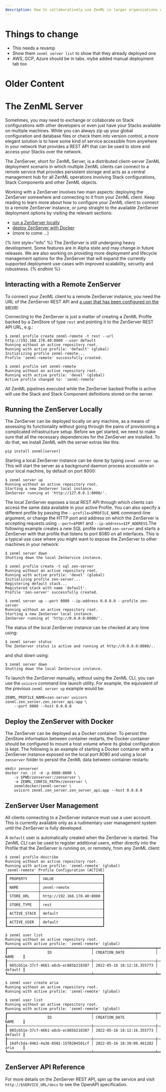 ```yaml
---
description: How to collaboratively use ZenML in larger organizations with the ZenServer
---
```


# Things to change

- This needs a revamp
- Show them `zenml server list` to show that they already deployed one
- AWS, GCP, Azure should be in tabs. mybe added manual deployment tab too

# Older Content

# The ZenML Server

Sometimes, you may need to exchange or collaborate on Stack configurations with
other developers or even just have your Stacks available on multiple machines.
While you can always zip up your global configuration and database files or
check them into version control, a more elegant solution is to have some kind of
service accessible from anywhere in your network that provides a REST API that
can be used to store and access your Stacks over the network.

The ZenServer, short for ZenML Server, is a distributed client-server ZenML
deployment scenario in which multiple ZenML clients can connect to a remote
service that provides persistent storage and acts as a central management hub
for all ZenML operations involving Stack configurations, Stack Components and
other ZenML objects.

Working with a ZenServer involves two main aspects: deploying the ZenServer
somewhere and connecting to it from your ZenML client. Keep reading to
learn more about how to configure your ZenML client to connect to a remote
ZenServer instance, or jump straight to the available ZenServer deployment
options by visiting the relevant sections:

* [run a ZenServer locally](#running-the-zenserver-locally)
* [deploy ZenServer with Docker](#deploy-the-zenserver-with-docker)
* (more to come ...)


{% hint style="info" %}
The ZenServer is still undergoing heavy development. Some features are in Alpha
state and may change in future releases. We are also working on providing more
deployment and lifecycle management options for the ZenServer that will
expand the currently supported deployment use-cases with improved scalability,
security and robustness.
{% endhint %}

## Interacting with a Remote ZenServer

To connect your ZenML client to a remote ZenServer instance, you need the URL of
the ZenServer REST API and [a user that has been configured on the server](#zenserver-user-management).

Connecting to the ZenServer is just a matter of creating a ZenML Profile backed
by a ZenStore of type `rest` and pointing it to the ZenServer REST API URL, e.g.:

```
$ zenml profile create zenml-remote -t rest --url http://192.168.178.40:8080 --user default
Running without an active repository root.
Running with active profile: 'default' (global)
Initializing profile zenml-remote...
Profile 'zenml-remote' successfully created.

$ zenml profile set zenml-remote 
Running without an active repository root.
Running with active profile: 'devel' (global)
Active profile changed to: 'zenml-remote'
```

All ZenML pipelines executed while the ZenServer backed Profile is active will
use the Stack and Stack Component definitions stored on the server.

## Running the ZenServer Locally

The ZenServer can be deployed locally on any machine, as a means of assessing
its functionality without going through the pains of provisioning a complicated
infrastructure setup. Before we get started, we need to make sure that all the 
necessary dependencies for the ZenServer are installed. To do that, we install 
ZenML with the server extras like this:
```
pip install zenml[server]
```

Starting a local ZenServer instance can be done by typing
`zenml server up`. This will start the server as a background daemon process
accessible on your local machine, by default on port 8000:

```
$ zenml server up
Running without an active repository root.
Starting a new ZenServer local instance.
ZenServer running at 'http://127.0.0.1:8000/'.
```

The local ZenServer exposes a local REST API through which clients can access
the same data available in your active Profile. You can also specify a different
profile by passing the `--profile=$PROFILE_NAME` command-line argument, or change
the HTTP port and address on which the ZenServer is accepting requests using
`--port=$PORT` and `--ip-address=$IP_ADDRESS`.The following example creates
a new SQL profile named `zen-server` and starts a ZenServer with that profile
that listens to port 8080 on all interfaces. This is a typical use case
where you might want to expose the ZenServer to other machines in your network:

```
$ zenml server down
Shutting down the local ZenService instance.

$ zenml profile create -t sql zen-server
Running without an active repository root.
Running with active profile: 'devel' (global)
Initializing profile zen-server...
Registering default stack...
Registered stack with name 'default'.
Profile 'zen-server' successfully created.

$ zenml server up --port 8080 --ip-address 0.0.0.0 --profile zen-server
Running without an active repository root.
Starting a new ZenServer local instance.
ZenServer running at 'http://0.0.0.0:8080/'.
```

The status of the local ZenServer instance can be checked at any time using:

```
$ zenml server status
The ZenServer status is active and running at http://0.0.0.0:8080/..
```

and shut down using:

```
$ zenml server down
Shutting down the local ZenService instance.
```

To launch the ZenServer manually, without using the ZenML CLI, you can use the
`uvicorn` command line launch utility. For example, the equivalent of the
previous `zenml server up` example would be: 

```
ZENML_PROFILE_NAME=zen-server uvicorn zenml.zen_server.zen_server_api:app \
    --port 8080 --host 0.0.0.0
```

## Deploy the ZenServer with Docker

The ZenServer can be deployed as a Docker container. To persist the ZenStore
information between container restarts, the Docker container should be
configured to mount a host volume where its global configuration is kept.
The following is an example of starting a Docker container with a ZenServer
instance exposed on the local port 8080 and using a local `zenserver` folder
to persist the ZenML data between container restarts:

```
mkdir zenserver
docker run -it -d -p 8080:8000 \
    -v $PWD/zenserver:/zenserver \
    -e ZENML_CONFIG_PATH=/zenserver \
    zenmldocker/zenml-server \
    uvicorn zenml.zen_server.zen_server_api:app --host 0.0.0.0
```

## ZenServer User Management

All clients connecting to a ZenServer instance must use a user account. This is
currently available only as a rudimentary user management system until the
ZenServer is fully developed.

A `default` user is automatically created when the ZenServer is started. The
ZenML CLI can be used to register additional users, either directly into the
Profile that the ZenServer is running on, or remotely, from any ZenML client:

```
$ zenml profile describe
Running without an active repository root.
Running with active profile: 'zenml-remote' (global)
'zenml-remote' Profile Configuration (ACTIVE)
┏━━━━━━━━━━━━━━┯━━━━━━━━━━━━━━━━━━━━━━━━━━━━┓
┃ PROPERTY     │ VALUE                      ┃
┠──────────────┼────────────────────────────┨
┃ NAME         │ zenml-remote               ┃
┠──────────────┼────────────────────────────┨
┃ STORE_URL    │ http://192.168.178.40:8080 ┃
┠──────────────┼────────────────────────────┨
┃ STORE_TYPE   │ rest                       ┃
┠──────────────┼────────────────────────────┨
┃ ACTIVE_STACK │ default                    ┃
┠──────────────┼────────────────────────────┨
┃ ACTIVE_USER  │ default                    ┃
┗━━━━━━━━━━━━━━┷━━━━━━━━━━━━━━━━━━━━━━━━━━━━┛

$ zenml user list
Running without an active repository root.
Running with active profile: 'zenml-remote' (global)
┏━━━━━━━━━━━━━━━━━━━━━━━━━━━━━━━━━━━━━━┯━━━━━━━━━━━━━━━━━━━━━━━━━━━━┯━━━━━━━━━┓
┃                  ID                  │ CREATION_DATE              │ NAME    ┃
┠──────────────────────────────────────┼────────────────────────────┼─────────┨
┃ 085cb51e-37cf-4661-a8cb-ec885b218387 │ 2022-05-16 18:12:16.355773 │ default ┃
┗━━━━━━━━━━━━━━━━━━━━━━━━━━━━━━━━━━━━━━┷━━━━━━━━━━━━━━━━━━━━━━━━━━━━┷━━━━━━━━━┛

$ zenml user create aria
Running without an active repository root.
Running with active profile: 'zenml-remote' (global)

$ zenml user list
Running without an active repository root.
Running with active profile: 'zenml-remote' (global)
┏━━━━━━━━━━━━━━━━━━━━━━━━━━━━━━━━━━━━━━┯━━━━━━━━━━━━━━━━━━━━━━━━━━━━┯━━━━━━━━━┓
┃                  ID                  │ CREATION_DATE              │ NAME    ┃
┠──────────────────────────────────────┼────────────────────────────┼─────────┨
┃ 085cb51e-37cf-4661-a8cb-ec885b218387 │ 2022-05-16 18:12:16.355773 │ default ┃
┠──────────────────────────────────────┼────────────────────────────┼─────────┨
┃ 16dfc5da-9462-4a36-8502-15f0204501cf │ 2022-05-16 18:39:09.461282 │ aria    ┃
┗━━━━━━━━━━━━━━━━━━━━━━━━━━━━━━━━━━━━━━┷━━━━━━━━━━━━━━━━━━━━━━━━━━━━┷━━━━━━━━━┛
```

## ZenServer API Reference

For more details on the ZenServer REST API, spin up the service and visit
`http://$SERVICE_URL/docs` to see the OpenAPI specification.
